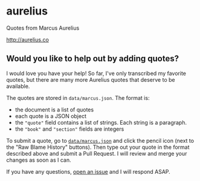 aurelius
========

Quotes from Marcus Aurelius

http://aurelius.co


## Would you like to help out by adding quotes?

I would love you have your help! So far, I've only transcribed my
favorite quotes, but there are many more Aurelius quotes that deserve
to be available.

The quotes are stored in `data/marcus.json`. The format is:

- the document is a list of quotes
- each quote is a JSON object
- the `"quote"` field contains a list of strings. Each string is a
  paragraph.
- the `"book"` and `"section"` fields are integers

To submit a quote, go to [`data/marcus.json`][data] and click the
pencil icon (next to the "Raw Blame History" buttons). Then type out
your quote in the format described above and submit a Pull Request. I
will review and merge your changes as soon as I can.

[data]: https://github.com/bsima/aurelius/blob/gh-pages/data/marcus.json

If you have any questions, [open an issue][newissue] and I will
respond ASAP.

[newissue]: https://github.com/bsima/aurelius/issues/new
